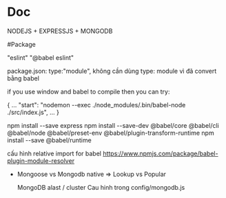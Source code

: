 # Doc
NODEJS  + EXPRESSJS + MONGODB

#Package

"eslint"
"@babel eslint"

package.json: type:"module", không cần dùng type: module vì đã convert bằng babel

if you use window and babel to compile then you can try:

{
  ...
  "start": "nodemon --exec ./node_modules/.bin/babel-node ./src/index.js",
  ...
}

npm install --save express
npm install --save-dev @babel/core @babel/cli @babel/node @babel/preset-env @babel/plugin-transform-runtime
npm install --save @babel/runtime

cấu hình relative import for babel
https://www.npmjs.com/package/babel-plugin-module-resolver

- Mongoose vs Mongodb native => Lookup vs Popular 

  MongoDB alast / cluster 
  Cau hinh trong config/mongodb.js
